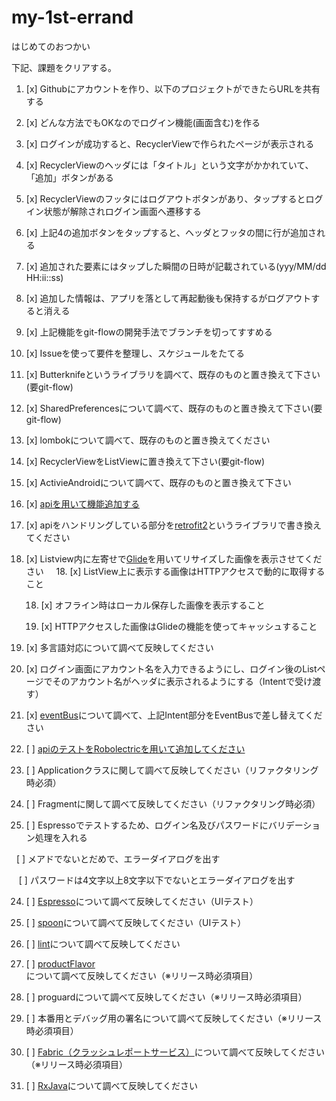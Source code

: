 # my-1st-errand
はじめてのおつかい

下記、課題をクリアする。

1. [x] Githubにアカウントを作り、以下のプロジェクトができたらURLを共有する

2. [x] どんな方法でもOKなのでログイン機能(画面含む)を作る

3. [x] ログインが成功すると、RecyclerViewで作られたページが表示される

4. [x] RecyclerViewのヘッダには「タイトル」という文字がかかれていて、「追加」ボタンがある

5. [x] RecyclerViewのフッタにはログアウトボタンがあり、タップするとログイン状態が解除されログイン画面へ遷移する

6. [x] 上記4の追加ボタンをタップすると、ヘッダとフッタの間に行が追加される

7. [x] 追加された要素にはタップした瞬間の日時が記載されている(yyy/MM/dd HH:ii::ss)

8. [x] 追加した情報は、アプリを落として再起動後も保持するがログアウトすると消える

9. [x] 上記機能をgit-flowの開発手法でブランチを切ってすすめる

10. [x] Issueを使って要件を整理し、スケジュールをたてる

11. [x] Butterknifeというライブラリを調べて、既存のものと置き換えて下さい(要git-flow)

12. [x] SharedPreferencesについて調べて、既存のものと置き換えて下さい(要git-flow)

13. [x] lombokについて調べて、既存のものと置き換えてください

14. [x] RecyclerViewをListViewに置き換えて下さい(要git-flow)

15. [x] ActivieAndroidについて調べて、既存のものと置き換えて下さい

16. [x] [apiを用いて機能追加する](https://github.com/opdsk/my-1st-errand/issues/11)

17. [x] apiをハンドリングしている部分を[retrofit2](https://github.com/square/retrofit)というライブラリで書き換えてください

18. [x] Listview内に左寄せで[Glide](https://github.com/bumptech/glide)を用いてリサイズした画像を表示させてください
    
    18. [x] ListView上に表示する画像はHTTPアクセスで動的に取得すること

    18. [x] オフライン時はローカル保存した画像を表示すること

    18. [x] HTTPアクセスした画像はGlideの機能を使ってキャッシュすること

19. [x] 多言語対応について調べて反映してください

20. [x] ログイン画面にアカウント名を入力できるようにし、ログイン後のListページでそのアカウント名がヘッダに表示されるようにする（Intentで受け渡す）

20. [x] [eventBus](https://github.com/greenrobot/EventBus)について調べて、上記Intent部分をEventBusで差し替えてください

21. [ ] [apiのテストをRobolectricを用いて追加してください](http://robolectric.org/)

22. [ ] Applicationクラスに関して調べて反映してください（リファクタリング時必須）

23. [ ] Fragmentに関して調べて反映してください（リファクタリング時必須）

23. [ ] Espressoでテストするため、ログイン名及びパスワードにバリデーション処理を入れる

    [ ] メアドでないとだめで、エラーダイアログを出す
    
    [ ] パスワードは4文字以上8文字以下でないとエラーダイアログを出す
    
24. [ ] [Espresso](https://google.github.io/android-testing-support-library/docs/espresso/)について調べて反映してください（UIテスト）

25. [ ] [spoon](http://square.github.io/spoon/)について調べて反映してください（UIテスト）

26. [ ] [lint](http://dev.classmethod.jp/smartphone/android-tips-7-android-lint/)について調べて反映してください

27. [ ] [productFlavor](http://vividcode.hatenablog.com/entry/android-app/build-variants)について調べて反映してください（※リリース時必須項目）

28. [ ] proguardについて調べて反映してください（※リリース時必須項目）

29. [ ] 本番用とデバッグ用の署名について調べて反映してください（※リリース時必須項目）

30. [ ] [Fabric（クラッシュレポートサービス）](https://get.fabric.io/)について調べて反映してください（※リリース時必須項目）

31. [ ] [RxJava](http://reactivex.io/)について調べて反映してください
